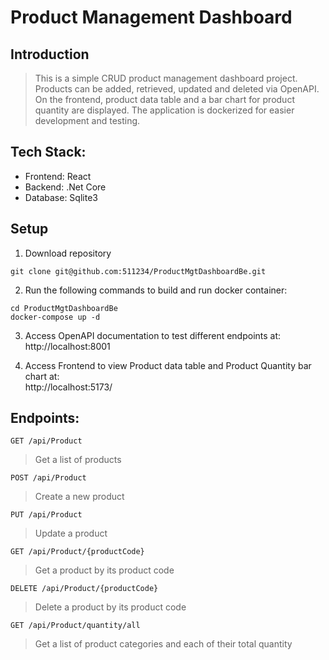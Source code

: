 # Product Management Dashboard

## Introduction
> This is a simple CRUD product management dashboard project. Products can be added, retrieved, updated and deleted via OpenAPI. On the frontend, product data table and a bar chart for product quantity are displayed. The application is dockerized for easier development and testing. 

## Tech Stack:
- Frontend: React
- Backend: .Net Core
- Database: Sqlite3

## Setup

1. Download repository
```
git clone git@github.com:511234/ProductMgtDashboardBe.git
```

2. Run the following commands to build and run docker container:
```
cd ProductMgtDashboardBe
docker-compose up -d
```

3. Access OpenAPI documentation to test different endpoints at:  
http://localhost:8001

4. Access Frontend to view Product data table and Product Quantity bar chart at:  
http://localhost:5173/

## Endpoints:
`GET /api/Product`
> Get a list of products

`POST /api/Product`
> Create a new product

`PUT /api/Product`
> Update a product

`GET /api/Product/{productCode}`
> Get a product by its product code

`DELETE /api/Product/{productCode}`
> Delete a product by its product code

`GET /api/Product/quantity/all`
> Get a list of product categories and each of their total quantity